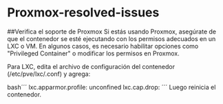 # Proxmox-resolved-issues

##Verifica el soporte de Proxmox
Si estás usando Proxmox, asegúrate de que el contenedor se esté ejecutando con los permisos adecuados en un LXC o VM. En algunos casos, es necesario habilitar opciones como "Privileged Container" o modificar los permisos en Proxmox.

Para LXC, edita el archivo de configuración del contenedor (/etc/pve/lxc/<id>.conf) y agrega:

bash´´´
lxc.apparmor.profile: unconfined
lxc.cap.drop:
´´´
Luego reinicia el contenedor.

